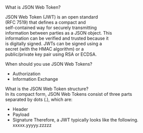 What is JSON Web Token?  

JSON Web Token (JWT) is an open standard  
(RFC 7519) that defines a compact and  
self-contained way for securely transmitting  
information between parties as a JSON object. This  
information can be verified and trusted because it  
is digitally signed. JWTs can be signed using a  
secret (with the HMAC algorithm) or a  
public/private key pair using RSA or ECDSA.  

When should you use JSON Web Tokens?  
- Authorization
- Information Exchange

What is the JSON Web Token structure?  
In its compact form, JSON Web Tokens consist of three parts  
separated by dots (.), which are:  
- Header
- Payload
- Signature
Therefore, a JWT typically looks like the following.  
xxxxx.yyyyy.zzzzz  

